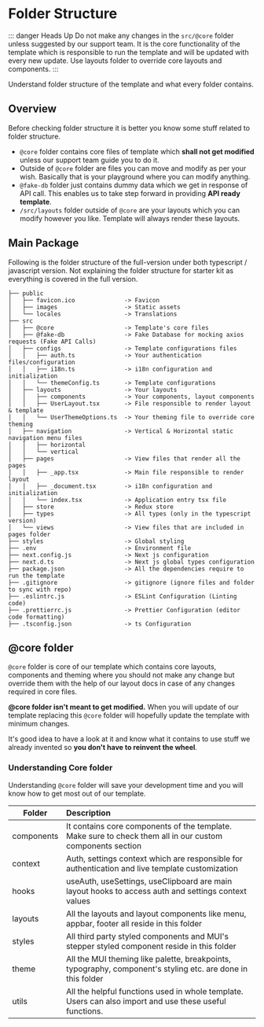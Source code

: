 # Folder Structure

::: danger Heads Up
Do not make any changes in the `src/@core` folder unless suggested by our support team. It is the core functionality of the template which is responsible to run the template and will be updated with every new update. Use layouts folder to override core layouts and components.
:::

Understand folder structure of the template and what every folder contains.

## Overview

Before checking folder structure it is better you know some stuff related to folder structure.

- `@core` folder contains core files of template which **shall not get modified** unless our support team guide you to do it.
- Outside of `@core` folder are files you can move and modify as per your wish. Basically that is your playground where you can modify anything.
- `@fake-db` folder just contains dummy data which we get in response of API call. This enables us to take step forward in providing **API ready template**.
- `/src/layouts` folder outside of `@core` are your layouts which you can modify however you like. Template will always render these layouts.

## Main Package

Following is the folder structure of the full-version under both typescript / javascript version. Not explaining the folder structure for starter kit as everything is covered in the full version.

```
├── public
│   ├── favicon.ico              -> Favicon
│   ├── images                   -> Static assets
│   └── locales                  -> Translations
├── src
│   ├── @core                    -> Template's core files
│   ├── @fake-db                 -> Fake Database for mocking axios requests (Fake API Calls)
│   ├── configs                  -> Template configurations files
│   │   ├── auth.ts              -> Your authentication files/configuration
│   │   ├── i18n.ts              -> i18n configuration and initialization
│   │   └── themeConfig.ts       -> Template configurations
│   ├── layouts                  -> Your layouts
│   │   ├── components           -> Your components, layout components
│   │   ├── UserLayout.tsx       -> File responsible to render layout & template
│   │   └── UserThemeOptions.ts  -> Your theming file to override core theming
│   ├── navigation               -> Vertical & Horizontal static navigation menu files
│   │   ├── horizontal
│   │   └── vertical
│   ├── pages                    -> View files that render all the pages
│   │   ├── _app.tsx             -> Main file responsible to render layout
│   │   ├── _document.tsx        -> i18n configuration and initialization
│   │   └── index.tsx            -> Application entry tsx file
│   ├── store                    -> Redux store
│   ├── types                    -> All types (only in the typescript version)
│   └── views                    -> View files that are included in pages folder
├── styles                       -> Global styling
├── .env                         -> Environment file
├── next.config.js               -> Next js configuration
├── next.d.ts                    -> Next js global types configuration
├── package.json                 -> All the dependencies require to run the template
├── .gitignore                   -> gitignore (ignore files and folder to sync with repo)
├── .eslintrc.js                 -> ESLint Configuration (Linting code)
├── .prettierrc.js               -> Prettier Configuration (editor code formatting)
├── .tsconfig.json               -> ts Configuration
```

## @core folder

`@core` folder is core of our template which contains core layouts, components and theming where you should not make any change but override them with the help of our layout docs in case of any changes required in core files.

**@core folder isn't meant to get modified.** When you will update of our template replacing this `@core` folder will hopefully update the template with minimum changes.

It's good idea to have a look at it and know what it contains to use stuff we already invented so **you don't have to reinvent the wheel**.

### Understanding Core folder

Understanding `@core` folder will save your development time and you will know how to get most out of our template.

| Folder |       Description |
| ------ | :---------------- |
| components | It contains core components of the template. Make sure to check them all in our custom components section |
| context    | Auth, settings context which are responsible for authentication and live template customization |
| hooks      | useAuth, useSettings, useClipboard are main layout hooks to access auth and settings context values  |
| layouts    | All the layouts and layout components like menu, appbar, footer all reside in this folder |
| styles     | All third party styled components and MUI's stepper styled component reside in this folder |
| theme      | All the MUI theming like palette, breakpoints, typography, component's styling etc. are done in this folder |
| utils      | All the helpful functions used in whole template. Users can also import and use these useful functions.  |
